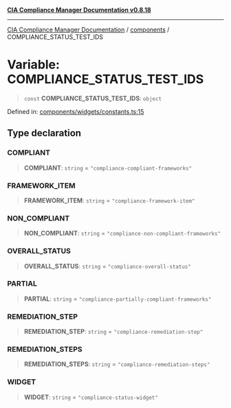 [**CIA Compliance Manager Documentation v0.8.18**](../../README.md)

***

[CIA Compliance Manager Documentation](../../modules.md) / [components](../README.md) / COMPLIANCE\_STATUS\_TEST\_IDS

# Variable: COMPLIANCE\_STATUS\_TEST\_IDS

> `const` **COMPLIANCE\_STATUS\_TEST\_IDS**: `object`

Defined in: [components/widgets/constants.ts:15](https://github.com/Hack23/cia-compliance-manager/blob/509f2f6138f4e24aa7fe1ae9432ec1ccefbe5f32/src/components/widgets/constants.ts#L15)

## Type declaration

### COMPLIANT

> **COMPLIANT**: `string` = `"compliance-compliant-frameworks"`

### FRAMEWORK\_ITEM

> **FRAMEWORK\_ITEM**: `string` = `"compliance-framework-item"`

### NON\_COMPLIANT

> **NON\_COMPLIANT**: `string` = `"compliance-non-compliant-frameworks"`

### OVERALL\_STATUS

> **OVERALL\_STATUS**: `string` = `"compliance-overall-status"`

### PARTIAL

> **PARTIAL**: `string` = `"compliance-partially-compliant-frameworks"`

### REMEDIATION\_STEP

> **REMEDIATION\_STEP**: `string` = `"compliance-remediation-step"`

### REMEDIATION\_STEPS

> **REMEDIATION\_STEPS**: `string` = `"compliance-remediation-steps"`

### WIDGET

> **WIDGET**: `string` = `"compliance-status-widget"`
